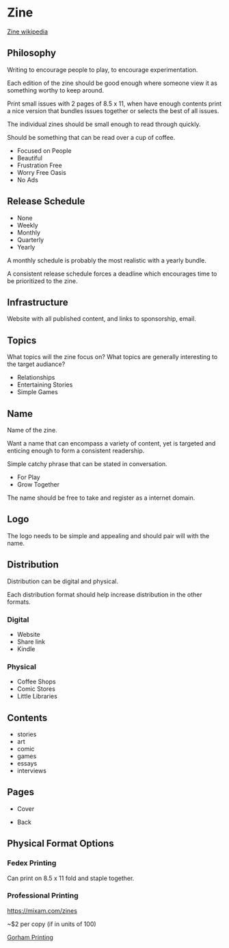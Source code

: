 # Zine


[Zine wikipedia](https://en.wikipedia.org/wiki/Zine)

## Philosophy

Writing to encourage people to play, to encourage experimentation.

Each edition of the zine should be good enough where someone view it as something worthy to keep around.

Print small issues with 2 pages of 8.5 x 11, when have enough contents print a nice version that bundles issues together or selects the best of all issues.

The individual zines should be small enough to read through quickly.

Should be something that can be read over a cup of coffee.

- Focused on People
- Beautiful
- Frustration Free
- Worry Free Oasis
- No Ads

## Release Schedule

- None
- Weekly
- Monthly
- Quarterly
- Yearly

A monthly schedule is probably the most realistic with a yearly bundle.

A consistent release schedule forces a deadline which encourages time to be prioritized to the zine.

## Infrastructure

Website with all published content, and links to sponsorship, email.

## Topics

What topics will the zine focus on? What topics are generally interesting to the target audiance?

- Relationships
- Entertaining Stories
- Simple Games

## Name

Name of the zine.

Want a name that can encompass a variety of content, yet is targeted and enticing enough to form a consistent readership.

Simple catchy phrase that can be stated in conversation.

- For Play
- Grow Together

The name should be free to take and register as a internet domain.

## Logo

The logo needs to be simple and appealing and should pair will with the name.

## Distribution

Distribution can be digital and physical.

Each distribution format should help increase distribution in the other formats.

### Digital

- Website
- Share link
- Kindle

### Physical

- Coffee Shops
- Comic Stores
- Little Libraries

## Contents

- stories
- art
- comic
- games
- essays
- interviews

## Pages

- Cover

- Back


## Physical Format Options

### Fedex Printing

Can print on 8.5 x 11 fold and staple together.


### Professional Printing

https://mixam.com/zines

~$2 per copy (if in units of 100)

[Gorham Printing](https://gorhamprinting.com/book-printing)